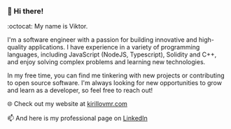 ### 👋 Hi there!

:octocat: My name is Viktor.

I'm a software engineer with a passion for building innovative and high-quality applications. I have experience in a variety of programming languages, including JavaScript (NodeJS, Typescript), Solidity and C++, and enjoy solving complex problems and learning new technologies.

In my free time, you can find me tinkering with new projects or contributing to open source software. I'm always looking for new opportunities to grow and learn as a developer, so feel free to reach out!

🌐 Check out my website at [kirillovmr.com](https://kirillovmr.com)

📫 And here is my professional page on [LinkedIn](https://linkedin.com/in/kirillovmr/)

